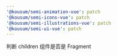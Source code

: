 ```yaml
---
'@kousum/semi-animation-vue': patch
'@kousum/semi-icons-vue': patch
'@kousum/semi-illustrations-vue': patch
'@kousum/semi-ui-vue': patch
---
```


判断 children 组件是否是 Fragment
